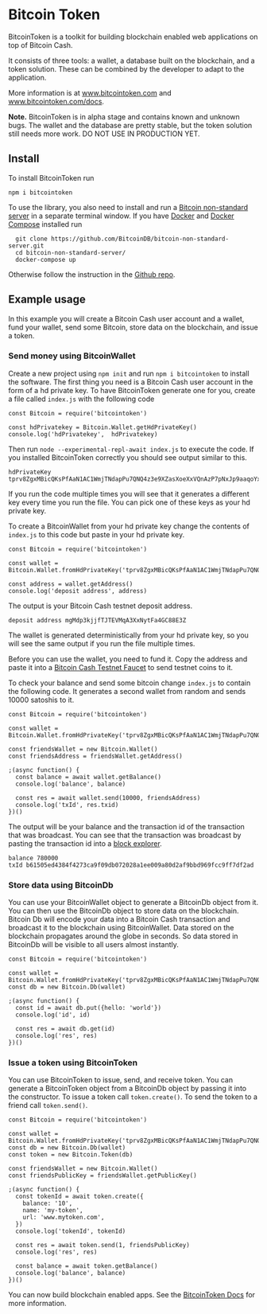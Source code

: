 # Bitcoin Token

BitcoinToken is a toolkit for building blockchain enabled web applications on top of Bitcoin Cash.

It consists of three tools: a wallet, a database built on the blockchain, and a token solution. These can be combined by the developer to adapt to the application.

More information is at <a href="http://www.bitcointoken.com">www.bitcointoken.com</a> and <a href="http://www.bitcointoken.com/docs">www.bitcointoken.com/docs</a>.

<b>Note.</b> BitcoinToken is in alpha stage and contains known and unknown bugs. The wallet and the database are pretty stable, but the token solution still needs more work. DO NOT USE IN PRODUCTION YET.


## Install

To install BitcoinToken run

```
npm i bitcointoken
```

To use the library, you also need to install and run a [Bitcoin non-standard server](https://github.com/the-bitcoin-token/bitcoin-non-standard-server) in a separate terminal window. If you have [Docker](https://www.docker.com/) and [Docker Compose](https://docs.docker.com/compose/) installed run

```
  git clone https://github.com/BitcoinDB/bitcoin-non-standard-server.git
  cd bitcoin-non-standard-server/
  docker-compose up
```

Otherwise follow the instruction in the [Github repo](https://github.com/the-bitcoin-token/bitcoin-non-standard-server).

## Example usage

In this example you will create a Bitcoin Cash user account and a wallet, fund your wallet, send some Bitcoin, store data on the blockchain, and issue a token.

### Send money using BitcoinWallet

Create a new project using ```npm init``` and run ```npm i bitcointoken``` to install the software. The first thing you need is a Bitcoin Cash user account in the form of a hd private key. To have BitcoinToken generate one for you, create a file called ```index.js``` with the following code

```
const Bitcoin = require('bitcointoken')

const hdPrivatekey = Bitcoin.Wallet.getHdPrivateKey()
console.log('hdPrivatekey',  hdPrivatekey)
```

Then run ```node --experimental-repl-await index.js``` to execute the code. If you installed BitcoinToken correctly you should see output similar to this.

```
hdPrivateKey tprv8ZgxMBicQKsPfAaN1AC1WmjTNdapPu7QNQ4z3e9XZasXoeXxVQnAzP7pNxJp9aaqoYxvwRXnfT1LqqNLno1Noq2a6gAGWzDUKsGWWnxzM9Z
```

If you run the code multiple times you will see that it generates a different key every time you run the file. You can pick one of these keys as your hd private key.

To create a BitcoinWallet from your hd private key change the contents of <code>index.js</code> to this code but paste in your hd private key.
```
const Bitcoin = require('bitcointoken')

const wallet = Bitcoin.Wallet.fromHdPrivateKey('tprv8ZgxMBicQKsPfAaN1AC1WmjTNdapPu7QNQ4z3e9XZasXoeXxVQnAzP7pNxJp9aaqoYxvwRXnfT1LqqNLno1Noq2a6gAGWzDUKsGWWnxzM9Z')

const address = wallet.getAddress()
console.log('deposit address', address)
```

The output is your Bitcoin Cash testnet deposit address.

```
deposit address mgMdp3kjjfTJTEVMqA3XxNytFa4GC88E3Z
```

 The wallet is generated deterministically from your hd private key, so you will see the same output if you run the file multiple times.

Before you can use the wallet, you need to fund it. Copy the address and paste it into a <a href="">Bitcoin Cash Testnet Faucet</a> to send testnet coins to it.

To check your balance and send some bitcoin change <code>index.js</code> to contain the following code. It generates a second wallet from random and sends 10000 satoshis to it.

```
const Bitcoin = require('bitcointoken')

const wallet = Bitcoin.Wallet.fromHdPrivateKey('tprv8ZgxMBicQKsPfAaN1AC1WmjTNdapPu7QNQ4z3e9XZasXoeXxVQnAzP7pNxJp9aaqoYxvwRXnfT1LqqNLno1Noq2a6gAGWzDUKsGWWnxzM9Z')

const friendsWallet = new Bitcoin.Wallet()
const friendsAddress = friendsWallet.getAddress()

;(async function() {
  const balance = await wallet.getBalance()
  console.log('balance', balance)

  const res = await wallet.send(10000, friendsAddress)
  console.log('txId', res.txid)
})()
```

The output will be your balance and the transaction id of the transaction that was broadcast. You can see that the transaction was broadcast by pasting the transaction id into a <a href="https://www.blocktrail.com/tBCC">block explorer</a>.

```
balance 780000
txId b61505ed4384f4273ca9f09db072028a1ee009a80d2af9bbd969fcc9ff7df2ad
```

### Store data using BitcoinDb

You can use your BitcoinWallet object to generate a BitcoinDb object from it. You can then use the BitcoinDb object to store data on the blockchain. Bitcoin Db will encode your data into a Bitcoin Cash transaction and broadcast it to the blockchain using BitcoinWallet. Data stored on the blockchain propagates around the globe in seconds. So data stored in BitcoinDb will be visible to all users almost instantly.

```
const Bitcoin = require('bitcointoken')

const wallet = Bitcoin.Wallet.fromHdPrivateKey('tprv8ZgxMBicQKsPfAaN1AC1WmjTNdapPu7QNQ4z3e9XZasXoeXxVQnAzP7pNxJp9aaqoYxvwRXnfT1LqqNLno1Noq2a6gAGWzDUKsGWWnxzM9Z')
const db = new Bitcoin.Db(wallet)

;(async function() {
  const id = await db.put({hello: 'world'})
  console.log('id', id)
  
  const res = await db.get(id)
  console.log('res', res)
})()
```

### Issue a token using BitcoinToken

You can use BitcoinToken to issue, send, and receive token. You can generate a BitcoinToken object from a BitcoinDb object by passing it into the constructor. To issue a token call <code>token.create()</code>. To send the token to a friend call <code>token.send()</code>.


```
const Bitcoin = require('bitcointoken')

const wallet = Bitcoin.Wallet.fromHdPrivateKey('tprv8ZgxMBicQKsPfAaN1AC1WmjTNdapPu7QNQ4z3e9XZasXoeXxVQnAzP7pNxJp9aaqoYxvwRXnfT1LqqNLno1Noq2a6gAGWzDUKsGWWnxzM9Z')
const db = new Bitcoin.Db(wallet)
const token = new Bitcoin.Token(db)

const friendsWallet = new Bitcoin.Wallet()
const friendsPublicKey = friendsWallet.getPublicKey()

;(async function() {
  const tokenId = await token.create({
    balance: '10',
    name: 'my-token',
    url: 'www.mytoken.com',
  })
  console.log('tokenId', tokenId)
  
  const res = await token.send(1, friendsPublicKey)
  console.log('res', res)

  const balance = await token.getBalance()
  console.log('balance', balance)
})()

```

You can now build blockchain enabled apps. See the <a href="http://www.bitcointoken.com/docs">BitcoinToken Docs</a> for more information.
